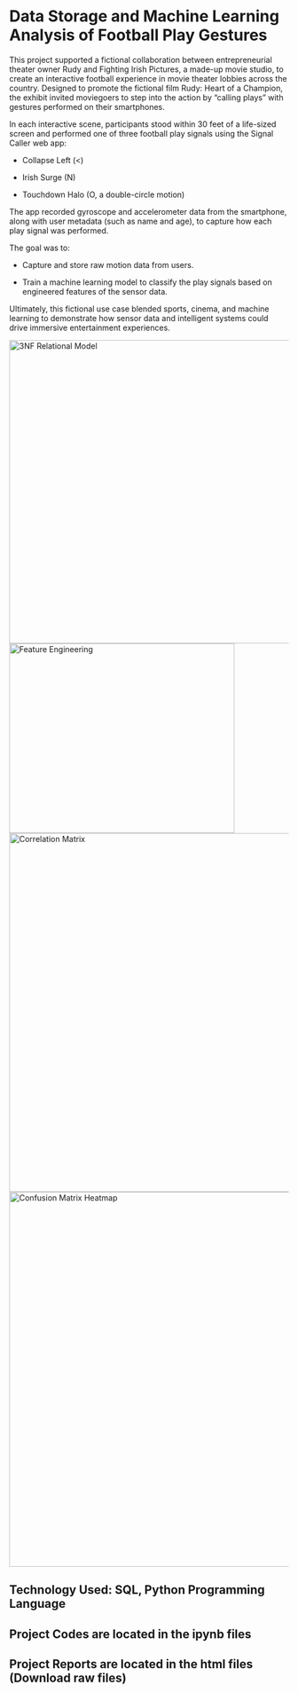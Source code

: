 # Data Storage and Machine Learning Analysis of Football Play Gestures

This project supported a fictional collaboration between entrepreneurial theater owner Rudy and Fighting Irish Pictures, a made-up movie studio, to create an interactive football experience in movie theater lobbies across the country. Designed to promote the fictional film Rudy: Heart of a Champion, the exhibit invited moviegoers to step into the action by “calling plays” with gestures performed on their smartphones.

In each interactive scene, participants stood within 30 feet of a life-sized screen and performed one of three football play signals using the Signal Caller web app:

* Collapse Left (<)

* Irish Surge (N)

* Touchdown Halo (O, a double-circle motion)

The app recorded gyroscope and accelerometer data from the smartphone, along with user metadata (such as name and age), to capture how each play signal was performed.

The goal was to:

* Capture and store raw motion data from users.

* Train a machine learning model to classify the play signals based on engineered features of the sensor data.

Ultimately, this fictional use case blended sports, cinema, and machine learning to demonstrate how sensor data and intelligent systems could drive immersive entertainment experiences.

<img width="1131" height="547" alt="3NF Relational Model" src="https://github.com/user-attachments/assets/0b48b69a-dbaa-4a63-a3f8-23e78ba71167" />

<img width="406" height="342" alt="Feature Engineering" src="https://github.com/user-attachments/assets/b1536984-c50e-4784-8819-06fafcde32be" />

<img width="1322" height="647" alt="Correlation Matrix" src="https://github.com/user-attachments/assets/dcf5e652-a80f-48f1-9ae0-1b3c34c59a26" />

<img width="1335" height="676" alt="Confusion Matrix Heatmap" src="https://github.com/user-attachments/assets/ea963ca3-6cfc-4974-b7d7-5b6848c831d6" />

## Technology Used: SQL, Python Programming Language
## Project Codes are located in the ipynb files
## Project Reports are located in the html files (Download raw files)
